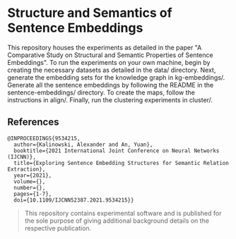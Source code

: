 # Structure and Semantics of Sentence Embeddings 
This repository houses the experiments as detailed in the paper "A Comparative Study on Structural and Semantic Properties of Sentence Embeddings".
To run the experiments on your own machine, begin by creating the necessary datasets as detailed in the data/ directory. Next, generate the embedding sets for the knowledge graph in kg-embeddings/.
Generate all the sentence embeddings by following the README in the sentence-embeddings/ directory. 
To create the maps, follow the instructions in align/.
Finally, run the clustering experiments in cluster/.

## References

```
@INPROCEEDINGS{9534215,
  author={Kalinowski, Alexander and An, Yuan},
  booktitle={2021 International Joint Conference on Neural Networks (IJCNN)}, 
  title={Exploring Sentence Embedding Structures for Semantic Relation Extraction}, 
  year={2021},
  volume={},
  number={},
  pages={1-7},
  doi={10.1109/IJCNN52387.2021.9534215}}
```

> This repository contains experimental software and is published for the sole purpose of giving additional background details on the respective publication.
